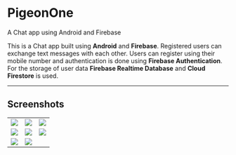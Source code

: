 # PigeonOne
A Chat app using Android and Firebase

This is a Chat app built using **Android** and **Firebase**.
Registered users can exchange text messages with each other.
Users can register using their mobile number and authentication is done using **Firebase
Authentication**.
For the storage of user data **Firebase Realtime Database** and **Cloud Firestore** is used.

---

## Screenshots
<table>
<tr>
  <td><img src="https://user-images.githubusercontent.com/35406566/106395054-16dc4000-6426-11eb-851d-06e6d6030de8.jpg"></td>
  <td><img src="https://user-images.githubusercontent.com/35406566/106395061-25c2f280-6426-11eb-8f2a-57b1a4bb1c85.jpg"></td>
  <td><img src="https://user-images.githubusercontent.com/35406566/106395096-691d6100-6426-11eb-9cb7-da17ae49e266.jpg"></td>
</tr>
<tr>
  <td><img src="https://user-images.githubusercontent.com/35406566/106395107-75092300-6426-11eb-991d-d0b575fe048c.jpg"></td>
  <td><img src="https://user-images.githubusercontent.com/35406566/106395116-818d7b80-6426-11eb-89e8-3634d83eddd6.jpg"></td>
  <td><img src="https://user-images.githubusercontent.com/35406566/106395127-8eaa6a80-6426-11eb-8893-bafc093e0bf2.jpg"></td>
</tr>
<tr>
  <td><img src="https://user-images.githubusercontent.com/35406566/106395134-9964ff80-6426-11eb-852d-8e40dd94abc4.jpg"></td>
  <td><img src="https://user-images.githubusercontent.com/35406566/106395144-a4b82b00-6426-11eb-903f-825afb105ae2.jpg"></td>
</tr>
</table>
